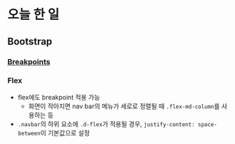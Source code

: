 # 오늘 한 일
## Bootstrap
### [Breakpoints](/TIL/Web/breakpoint.md)
### Flex
- flex에도 breakpoint 적용 가능
    - 화면이 작아지면 nav bar의 메뉴가 세로로 정렬될 때 `.flex-md-column`를 사용하는 등
- `.navbar`의 하위 요소에 `.d-flex`가 적용될 경우, `justify-content: space-between`이 기본값으로 설정